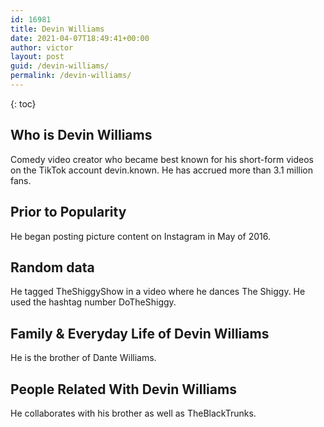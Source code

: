 ```yaml
---
id: 16981
title: Devin Williams
date: 2021-04-07T18:49:41+00:00
author: victor
layout: post
guid: /devin-williams/
permalink: /devin-williams/
---
```



{: toc}


## Who is Devin Williams



Comedy video creator who became best known for his short-form videos on the TikTok account devin.known. He has accrued more than 3.1 million fans.

                
                
                
## Prior to Popularity



He began posting picture content on Instagram in May of 2016.

                
                
                
## Random data



He tagged TheShiggyShow in a video where he dances The Shiggy. He used the hashtag number DoTheShiggy.

                
                
                
## Family & Everyday Life of Devin Williams



He is the brother of Dante Williams.

                
                
                
## People Related With Devin Williams



He collaborates with his brother as well as TheBlackTrunks.

                
              
            
          
          
          